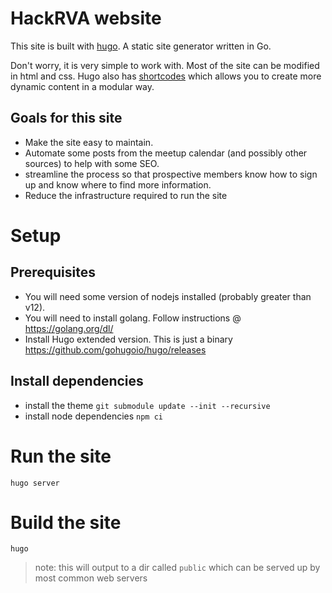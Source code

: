 # HackRVA website
This site is built with [hugo](https://gohugo.io/). A static site generator written in Go.

Don't worry, it is very simple to work with.  Most of the site can be modified in html and css.
Hugo also has [shortcodes](https://gohugo.io/content-management/shortcodes/) which allows you to create more dynamic content in a modular way.

## Goals for this site

* Make the site easy to maintain.
* Automate some posts from the meetup calendar (and possibly other sources) to help with some SEO.
* streamline the process so that prospective members know how to sign up and know where to find more information.
* Reduce the infrastructure required to run the site

# Setup
## Prerequisites
* You will need some version of nodejs installed (probably greater than v12).
* You will need to install golang. Follow instructions @ https://golang.org/dl/
* Install Hugo extended version.  This is just a binary https://github.com/gohugoio/hugo/releases

## Install dependencies
* install the theme ` git submodule update --init --recursive `
* install node dependencies ` npm ci `

# Run the site

```
hugo server
```

# Build the site
```
hugo
```
> note: this will output to a dir called `public` which can be served up by most common web servers
